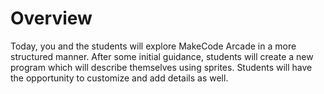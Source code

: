 # Overview

Today, you and the students will explore MakeCode Arcade in a more structured manner. After some initial guidance, students will create a new program which will describe themselves using sprites. Students will have the opportunity to customize and add details as well.





